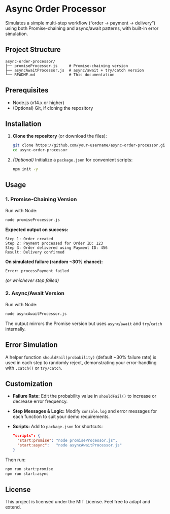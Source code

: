 # Async Order Processor

Simulates a simple multi-step workflow (“order → payment → delivery”) using both Promise-chaining and async/await patterns, with built-in error simulation.

## Project Structure

```
async-order-processor/
├── promiseProcessor.js     # Promise-chaining version
├── asyncAwaitProcessor.js  # async/await + try/catch version
└── README.md               # This documentation
```

## Prerequisites

* Node.js (v14.x or higher)
* (Optional) Git, if cloning the repository

## Installation

1. **Clone the repository** (or download the files):

   ```bash
   git clone https://github.com/your-username/async-order-processor.git
   cd async-order-processor
   ```

2. *(Optional)* Initialize a `package.json` for convenient scripts:

   ```bash
   npm init -y
   ```

## Usage

### 1. Promise-Chaining Version

Run with Node:

```bash
node promiseProcessor.js
```

**Expected output on success:**

```
Step 1: Order created
Step 2: Payment processed for Order ID: 123
Step 3: Order delivered using Payment ID: 456
Result: Delivery confirmed
```

**On simulated failure (random \~30% chance):**

```
Error: processPayment failed
```

*(or whichever step failed)*

### 2. Async/Await Version

Run with Node:

```bash
node asyncAwaitProcessor.js
```

The output mirrors the Promise version but uses `async`/`await` and `try`/`catch` internally.

## Error Simulation

A helper function `shouldFail(probability)` (default \~30% failure rate) is used in each step to randomly reject, demonstrating your error-handling with `.catch()` or `try/catch`.

## Customization

* **Failure Rate:** Edit the probability value in `shouldFail()` to increase or decrease error frequency.
* **Step Messages & Logic:** Modify `console.log` and error messages for each function to suit your demo requirements.
* **Scripts:** Add to `package.json` for shortcuts:

  ```json
  "scripts": {
    "start:promise": "node promiseProcessor.js",
    "start:async":   "node asyncAwaitProcessor.js"
  }
  ```

Then run:

```bash
npm run start:promise
npm run start:async
```

## License

This project is licensed under the MIT License. Feel free to adapt and extend.
